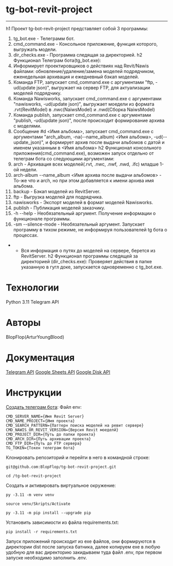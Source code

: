 # tg-bot-revit-project
---
h1 Проект tg-bot-revit-project представляет собой 3 программы:
1. tg_bot.exe - Телеграмм бот.
2. cmd_command.exe - Консольное приложение, функция которого, выгружать модели.
3. dir_checks.exe - Программа следящая за директорией.
h2 Функционал Телеграм бота(tg_bot.exe):
1. Информирует проектировщиков о действиях над Revit/Nawis файлами: обновление/удаление/замена моделей подрядчиком,
еженедельная архивация и ежедневный бэкап моделей. 
2. Команда FTP, запускает cmd_command.exe с аргументами "ftp, -ud(update json)", выгружает на сервер FTP, 
для актуализации моделей подрядчику.
3. Команда Nawisworks, запускает cmd_command.exe с аргументами "nawisworks, -ud(update json)", выгружает моедели 
из формата .rvt(RevitModel) в .nwc(NaiwsModel) и .nwd(Сборка NaiwsModel)
4. Команда publish, запускает cmd_command.exe с аргументами "publish, -ud(update json)", после происходит формирование
архива с моделями.
5. Сообщение  #d <Имя альбома>, запускает cmd_command.exe с аргументами "arch_album, -na(--name_album) <Имя альбома>, 
-ud(--update_json)", и формирует архив после выдачи альбомов с датой и именем указанным в <Имя альбома>
h2 Функционал консольного приложения(cmd_command.exe), возможен запуск отдельно от телеграм бота со следующими аргументами:
1. arch - Архивация всех моделей(.rvt, .nwc, .nwf, .nwd, .ifc) младше 1-ой недели.
2. arch-album --name_album <Имя архива после выдачи альбомов> - То-же что и arch, но при этом добавляется к имени
архива имя альбома.
3. backup - Бэкап моделей из RevitServer.
4. ftp - Выгрузка моделей для подрядчика.
5. nawisworks - Экспорт моделей в формат моделей Nawisworks.
6. publish - Публикация моделей заказчику.
7. -h --help - Необязательный аргумент. Получение информации о функционале программы.
9. -sm --silence-mode - Необязательный аргумент. Запускает программу в тихом режиме, не информируя пользователей tg бота
о процессах.
* - Вся информация о путях до моделей на сервере, берется из RevitServer.
h2 Функционал программы следящей за директорией (dir_checks.exe):
Проверяет действия в папке указанную в гугл доке, запускается одновременно с tg_bot.exe.


# Технологии
Python 3.11
Telegram API


# Авторы
BlopFlop(ArturYoungBlood)


# Документация
[Telegram API](https://docs.python-telegram-bot.org/en/v21.0.1/)
[Google Sheets API](https://developers.google.com/sheets?hl=ru)
[Google Disk API](https://developers.google.com/drive?hl=ru)


# Инструкции
[Создать телеграм бота](https://habr.com/ru/articles/442800/):
Файл env:

```
CMD_SERVER_NAME={Имя Revit Server}
CMD_NAME_PROJECT={Имя проекта}
CMD_SEARCH_PATTERN={Паттерн поиска моделей на ревит сервере}
CMD_NAWIS_OR_REVIT_VERSION={Версия Revit моеделй}
CMD_PROJECT_DIR={Путь до папки проекта}
CMD_ARCH_DIR={Путь архивации проекта}
CMD_FTP_DIR={Путь до FTP сервера}
TG_TOKEN={Токен телеграм бота}
```

Клонировать репозиторий и перейти в него в командной строке:

```
git@github.com:BlopFlop/tg-bot-revit-project.git
```

```
cd /tg-bot-revit-project
```

Cоздать и активировать виртуальное окружение:

```
py -3.11 -m venv venv
```

```
source venv/Skripts/Activate
```

```
py -3.11 -m pip install --upgrade pip
```

Установить зависимости из файла requirements.txt:

```
pip install -r requirements.txt
```

Запуск приложений происходит из exe файлов, они формируются в директории dist после запуска батника,
далее копируем exe в любую удобную для вас директорию закидываем туда файл .env, при первом запуске
необходимо заполнить .env.


